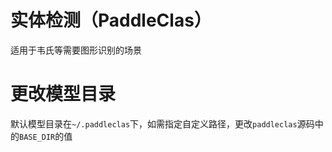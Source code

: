 # 实体检测（PaddleClas）
适用于韦氏等需要图形识别的场景

# 更改模型目录
默认模型目录在`~/.paddleclas`下，如需指定自定义路径，更改`paddleclas`源码中的`BASE_DIR`的值